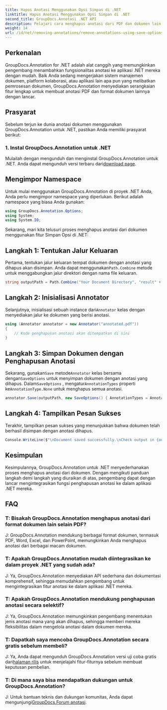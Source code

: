 ```yaml
---
title: Hapus Anotasi Menggunakan Opsi Simpan di .NET
linktitle: Hapus Anotasi Menggunakan Opsi Simpan di .NET
second_title: GroupDocs.Annotasi .NET API
description: Pelajari cara menghapus anotasi dari PDF dan dokumen lain di .NET menggunakan GroupDocs.Annotation. Panduan langkah demi langkah dengan contoh kode.
weight: 14
url: /id/net/removing-annotations/remove-annotations-using-save-options/
---
```

## Perkenalan

GroupDocs.Annotation for .NET adalah alat canggih yang memungkinkan pengembang menambahkan fungsionalitas anotasi ke aplikasi .NET mereka dengan mudah. Baik Anda sedang mengerjakan sistem manajemen dokumen, platform kolaborasi, atau aplikasi lain apa pun yang melibatkan pemrosesan dokumen, GroupDocs.Annotation menyediakan serangkaian fitur lengkap untuk membuat anotasi PDF dan format dokumen lainnya dengan lancar.

## Prasyarat

Sebelum terjun ke dunia anotasi dokumen menggunakan GroupDocs.Annotation untuk .NET, pastikan Anda memiliki prasyarat berikut:

### 1. Instal GroupDocs.Annotation untuk .NET

 Mulailah dengan mengunduh dan menginstal GroupDocs.Annotation untuk .NET. Anda dapat mengunduh versi terbaru dari[download page](https://releases.groupdocs.com/annotation/net/).

## Mengimpor Namespace

Untuk mulai menggunakan GroupDocs.Annotation di proyek .NET Anda, Anda perlu mengimpor namespace yang diperlukan. Berikut adalah namespace yang biasa Anda gunakan:

```csharp
using GroupDocs.Annotation.Options;
using System;
using System.IO;
```


Sekarang, mari kita telusuri proses menghapus anotasi dari dokumen menggunakan fitur Simpan Opsi di .NET:

## Langkah 1: Tentukan Jalur Keluaran

Pertama, tentukan jalur keluaran tempat dokumen dengan anotasi yang dihapus akan disimpan. Anda dapat menggunakan`Path.Combine` metode untuk menggabungkan jalur direktori dengan nama file keluaran.

```csharp
string outputPath = Path.Combine("Your Document Directory", "result" + Path.GetExtension("input.pdf"));
```

## Langkah 2: Inisialisasi Annotator

 Selanjutnya, inisialisasi sebuah instance dari`Annotator` kelas dengan menyediakan jalur ke dokumen yang berisi anotasi.

```csharp
using (Annotator annotator = new Annotator("annotated.pdf"))
{
    // Kode penghapusan anotasi akan ditempatkan di sini
}
```

## Langkah 3: Simpan Dokumen dengan Penghapusan Anotasi

 Sekarang, gunakan`Save` metode`Annotator` kelas bersama dengan`SaveOptions` untuk menyimpan dokumen dengan anotasi yang dihapus. Dalam`SaveOptions` , mengatur`AnnotationTypes` properti ke`AnnotationType.None` untuk menghapus semua anotasi.

```csharp
annotator.Save(outputPath, new SaveOptions() { AnnotationTypes = AnnotationType.None });
```

## Langkah 4: Tampilkan Pesan Sukses

Terakhir, tampilkan pesan sukses yang menunjukkan bahwa dokumen telah berhasil disimpan dengan anotasi dihapus.

```csharp
Console.WriteLine($"\nDocument saved successfully.\nCheck output in {outputPath}.");
```

## Kesimpulan

Kesimpulannya, GroupDocs.Annotation untuk .NET menyederhanakan proses menghapus anotasi dari dokumen. Dengan mengikuti panduan langkah demi langkah yang diuraikan di atas, pengembang dapat dengan lancar mengintegrasikan fungsi penghapusan anotasi ke dalam aplikasi .NET mereka.

## FAQ

### T: Bisakah GroupDocs.Annotation menghapus anotasi dari format dokumen lain selain PDF?

J: GroupDocs.Annotation mendukung berbagai format dokumen, termasuk PDF, Word, Excel, dan PowerPoint, memungkinkan Anda menghapus anotasi dari berbagai macam dokumen.

### T: Apakah GroupDocs.Annotation mudah diintegrasikan ke dalam proyek .NET yang sudah ada?

J: Ya, GroupDocs.Annotation menyediakan API sederhana dan dokumentasi komprehensif, sehingga memudahkan pengembang untuk mengintegrasikan fitur anotasi ke dalam aplikasi .NET mereka.

### T: Apakah GroupDocs.Annotation mendukung penghapusan anotasi secara selektif?

J: Ya, GroupDocs.Annotation memungkinkan pengembang menentukan jenis anotasi mana yang akan dihapus, sehingga memberi mereka fleksibilitas dalam mengelola anotasi dalam dokumen mereka.

### T: Dapatkah saya mencoba GroupDocs.Annotation secara gratis sebelum membeli?

 J: Ya, Anda dapat mengunduh GroupDocs.Annotation versi uji coba gratis dari[halaman rilis](https://releases.groupdocs.com/) untuk menjelajahi fitur-fiturnya sebelum membuat keputusan pembelian.

### T: Di mana saya bisa mendapatkan dukungan untuk GroupDocs.Annotation?

 J: Untuk bantuan teknis dan dukungan komunitas, Anda dapat mengunjungi[GroupDocs.Forum anotasi](https://forum.groupdocs.com/c/annotation/10).